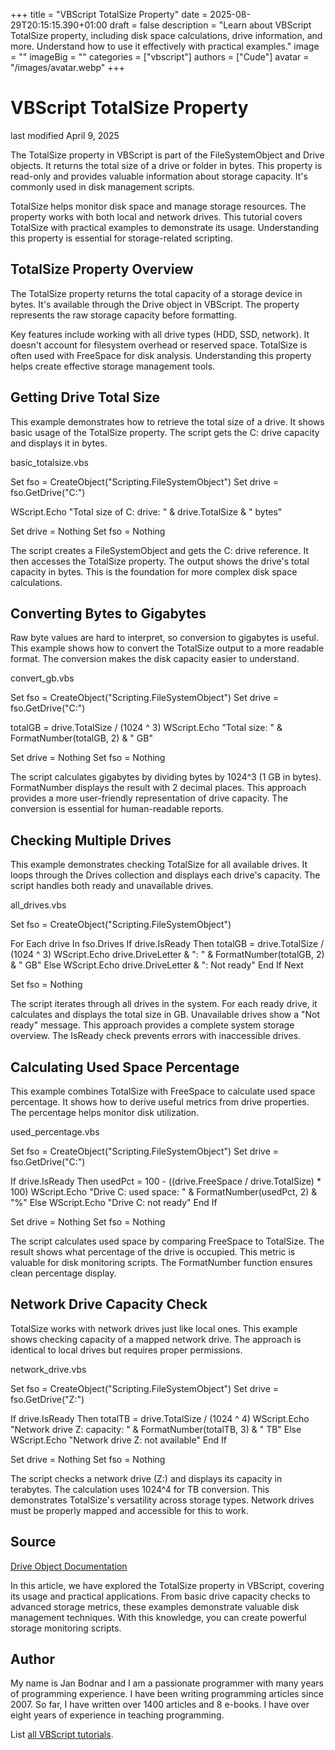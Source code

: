+++
title = "VBScript TotalSize Property"
date = 2025-08-29T20:15:15.390+01:00
draft = false
description = "Learn about VBScript TotalSize property, including disk space calculations, drive information, and more. Understand how to use it effectively with practical examples."
image = ""
imageBig = ""
categories = ["vbscript"]
authors = ["Cude"]
avatar = "/images/avatar.webp"
+++

# VBScript TotalSize Property

last modified April 9, 2025

The TotalSize property in VBScript is part of the
FileSystemObject and Drive objects. It returns the
total size of a drive or folder in bytes. This property is read-only and
provides valuable information about storage capacity. It's commonly used in
disk management scripts.

TotalSize helps monitor disk space and manage storage resources.
The property works with both local and network drives. This tutorial covers
TotalSize with practical examples to demonstrate its usage.
Understanding this property is essential for storage-related scripting.

## TotalSize Property Overview

The TotalSize property returns the total capacity of a storage
device in bytes. It's available through the Drive object in
VBScript. The property represents the raw storage capacity before formatting.

Key features include working with all drive types (HDD, SSD, network). It
doesn't account for filesystem overhead or reserved space. TotalSize
is often used with FreeSpace for disk analysis. Understanding this
property helps create effective storage management tools.

## Getting Drive Total Size

This example demonstrates how to retrieve the total size of a drive. It shows
basic usage of the TotalSize property. The script gets the C: drive
capacity and displays it in bytes.

basic_totalsize.vbs
  

Set fso = CreateObject("Scripting.FileSystemObject")
Set drive = fso.GetDrive("C:")

WScript.Echo "Total size of C: drive: " &amp; drive.TotalSize &amp; " bytes"

Set drive = Nothing
Set fso = Nothing

The script creates a FileSystemObject and gets the C: drive
reference. It then accesses the TotalSize property. The output
shows the drive's total capacity in bytes. This is the foundation for more
complex disk space calculations.

## Converting Bytes to Gigabytes

Raw byte values are hard to interpret, so conversion to gigabytes is useful.
This example shows how to convert the TotalSize output to a more
readable format. The conversion makes the disk capacity easier to understand.

convert_gb.vbs
  

Set fso = CreateObject("Scripting.FileSystemObject")
Set drive = fso.GetDrive("C:")

totalGB = drive.TotalSize / (1024 ^ 3)
WScript.Echo "Total size: " &amp; FormatNumber(totalGB, 2) &amp; " GB"

Set drive = Nothing
Set fso = Nothing

The script calculates gigabytes by dividing bytes by 1024^3 (1 GB in bytes).
FormatNumber displays the result with 2 decimal places. This
approach provides a more user-friendly representation of drive capacity.
The conversion is essential for human-readable reports.

## Checking Multiple Drives

This example demonstrates checking TotalSize for all available
drives. It loops through the Drives collection and displays each
drive's capacity. The script handles both ready and unavailable drives.

all_drives.vbs
  

Set fso = CreateObject("Scripting.FileSystemObject")

For Each drive In fso.Drives
    If drive.IsReady Then
        totalGB = drive.TotalSize / (1024 ^ 3)
        WScript.Echo drive.DriveLetter &amp; ": " &amp; FormatNumber(totalGB, 2) &amp; " GB"
    Else
        WScript.Echo drive.DriveLetter &amp; ": Not ready"
    End If
Next

Set fso = Nothing

The script iterates through all drives in the system. For each ready drive, it
calculates and displays the total size in GB. Unavailable drives show a "Not
ready" message. This approach provides a complete system storage overview.
The IsReady check prevents errors with inaccessible drives.

## Calculating Used Space Percentage

This example combines TotalSize with FreeSpace to
calculate used space percentage. It shows how to derive useful metrics from
drive properties. The percentage helps monitor disk utilization.

used_percentage.vbs
  

Set fso = CreateObject("Scripting.FileSystemObject")
Set drive = fso.GetDrive("C:")

If drive.IsReady Then
    usedPct = 100 - ((drive.FreeSpace / drive.TotalSize) * 100)
    WScript.Echo "Drive C: used space: " &amp; FormatNumber(usedPct, 2) &amp; "%"
Else
    WScript.Echo "Drive C: not ready"
End If

Set drive = Nothing
Set fso = Nothing

The script calculates used space by comparing FreeSpace to
TotalSize. The result shows what percentage of the drive is
occupied. This metric is valuable for disk monitoring scripts. The
FormatNumber function ensures clean percentage display.

## Network Drive Capacity Check

TotalSize works with network drives just like local ones. This
example shows checking capacity of a mapped network drive. The approach is
identical to local drives but requires proper permissions.

network_drive.vbs
  

Set fso = CreateObject("Scripting.FileSystemObject")
Set drive = fso.GetDrive("Z:")

If drive.IsReady Then
    totalTB = drive.TotalSize / (1024 ^ 4)
    WScript.Echo "Network drive Z: capacity: " &amp; FormatNumber(totalTB, 3) &amp; " TB"
Else
    WScript.Echo "Network drive Z: not available"
End If

Set drive = Nothing
Set fso = Nothing

The script checks a network drive (Z:) and displays its capacity in terabytes.
The calculation uses 1024^4 for TB conversion. This demonstrates
TotalSize's versatility across storage types. Network drives must
be properly mapped and accessible for this to work.

## Source

[Drive Object Documentation](https://learn.microsoft.com/en-us/previous-versions/windows/internet-explorer/ie-developer/scripting-articles/2z9ffy98(v=vs.84))

In this article, we have explored the TotalSize property in VBScript,
covering its usage and practical applications. From basic drive capacity checks
to advanced storage metrics, these examples demonstrate valuable disk management
techniques. With this knowledge, you can create powerful storage monitoring
scripts.

## Author

My name is Jan Bodnar and I am a passionate programmer with many years of
programming experience. I have been writing programming articles since 2007. So
far, I have written over 1400 articles and 8 e-books. I have over eight years of
experience in teaching programming.

List [all VBScript tutorials](/vbscript/).
